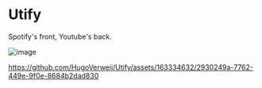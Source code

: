 # Utify
 Spotify's front, Youtube's back.

![image](https://github.com/HugoVerweij/Utify/assets/163334632/3b30af7b-de4a-452e-bd9d-8a2228cede54)



https://github.com/HugoVerweij/Utify/assets/163334632/2930249a-7762-449e-9f0e-8684b2dad830
